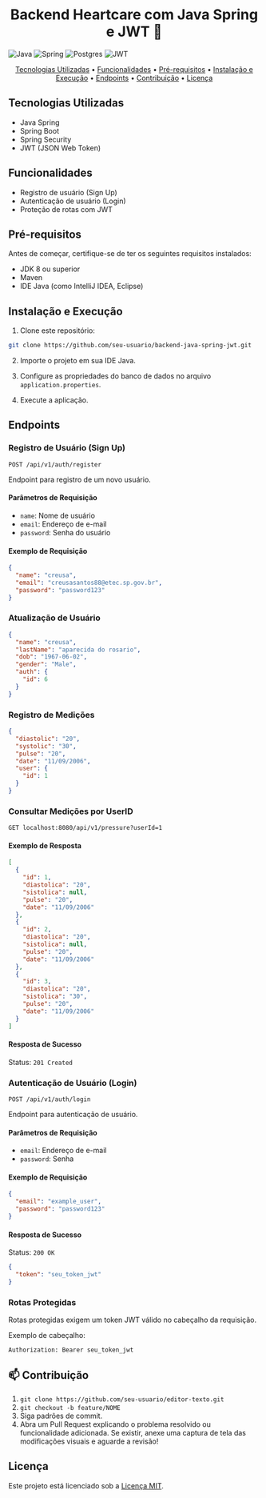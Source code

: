 <h1 align="center">Backend Heartcare com Java Spring e JWT 🔐</h1>

![Java](https://img.shields.io/badge/java-%23ED8B00.svg?style=for-the-badge&logo=openjdk&logoColor=white)
![Spring](https://img.shields.io/badge/spring-%236DB33F.svg?style=for-the-badge&logo=spring&logoColor=white)
![Postgres](https://img.shields.io/badge/postgres-%23316192.svg?style=for-the-badge&logo=postgresql&logoColor=white)
![JWT](https://img.shields.io/badge/JWT-black?style=for-the-badge&logo=JSON%20web%20tokens)

<p align="center">
 <a href="#tech-stack">Tecnologias Utilizadas</a> • 
 <a href="#features">Funcionalidades</a> • 
 <a href="#prerequisites">Pré-requisitos</a> • 
 <a href="#installation-and-execution">Instalação e Execução</a> •
 <a href="#endpoints">Endpoints</a> •
 <a href="#contribution">Contribuição</a> •
 <a href="#license">Licença</a>
</p>

## <a name="tech-stack"></a>Tecnologias Utilizadas

- Java Spring
- Spring Boot
- Spring Security
- JWT (JSON Web Token)

## <a name="features"></a>Funcionalidades

- Registro de usuário (Sign Up)
- Autenticação de usuário (Login)
- Proteção de rotas com JWT

## <a name="prerequisites"></a>Pré-requisitos

Antes de começar, certifique-se de ter os seguintes requisitos instalados:

- JDK 8 ou superior
- Maven
- IDE Java (como IntelliJ IDEA, Eclipse)

## <a name="installation-and-execution"></a>Instalação e Execução

1. Clone este repositório:

```bash
git clone https://github.com/seu-usuario/backend-java-spring-jwt.git
```

2. Importe o projeto em sua IDE Java.

3. Configure as propriedades do banco de dados no arquivo `application.properties`.

4. Execute a aplicação.

## <a name="endpoints"></a>Endpoints

### Registro de Usuário (Sign Up)

```
POST /api/v1/auth/register
```

Endpoint para registro de um novo usuário.

#### Parâmetros de Requisição

- `name`: Nome de usuário
- `email`: Endereço de e-mail
- `password`: Senha do usuário

#### Exemplo de Requisição

```json
{
  "name": "creusa",
  "email": "creusasantos88@etec.sp.gov.br",
  "password": "password123"
}
```

### Atualização de Usuário

```json
{
  "name": "creusa",
  "lastName": "aparecida do rosario",
  "dob": "1967-06-02",
  "gender": "Male",
  "auth": {
    "id": 6
  }
}
```

### Registro de Medições

```json
{
  "diastolic": "20",
  "systolic": "30",
  "pulse": "20",
  "date": "11/09/2006",
  "user": {
    "id": 1
  }
}
```

### Consultar Medições por UserID

```
GET localhost:8080/api/v1/pressure?userId=1
```

#### Exemplo de Resposta

```json
[
  {
    "id": 1,
    "diastolica": "20",
    "sistolica": null,
    "pulse": "20",
    "date": "11/09/2006"
  },
  {
    "id": 2,
    "diastolica": "20",
    "sistolica": null,
    "pulse": "20",
    "date": "11/09/2006"
  },
  {
    "id": 3,
    "diastolica": "20",
    "sistolica": "30",
    "pulse": "20",
    "date": "11/09/2006"
  }
]
```

#### Resposta de Sucesso

Status: `201 Created`

### Autenticação de Usuário (Login)

```
POST /api/v1/auth/login
```

Endpoint para autenticação de usuário.

#### Parâmetros de Requisição

- `email`: Endereço de e-mail
- `password`: Senha

#### Exemplo de Requisição

```json
{
  "email": "example_user",
  "password": "password123"
}
```

#### Resposta de Sucesso

Status: `200 OK`

```json
{
  "token": "seu_token_jwt"
}
```

### Rotas Protegidas

Rotas protegidas exigem um token JWT válido no cabeçalho da requisição.

Exemplo de cabeçalho:

```
Authorization: Bearer seu_token_jwt
```

<h2 id="contribution">📫 Contribuição</h2>

1. `git clone https://github.com/seu-usuario/editor-texto.git`
2. `git checkout -b feature/NOME`
3. Siga padrões de commit.
4. Abra um Pull Request explicando o problema resolvido ou funcionalidade adicionada. Se existir, anexe uma captura de tela das modificações visuais e aguarde a revisão!

## <a name="license"></a>Licença

Este projeto está licenciado sob a [Licença MIT](LICENSE).
